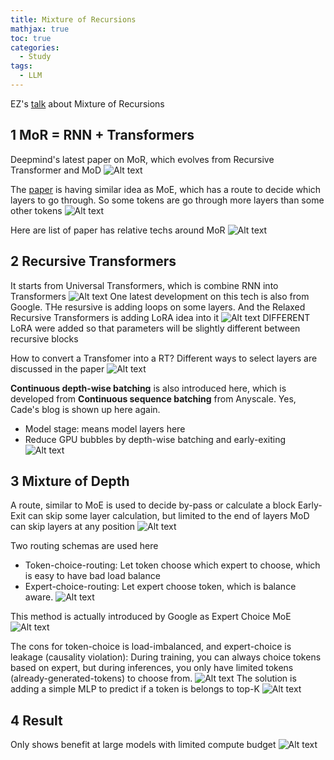 ```yaml
---
title: Mixture of Recursions
mathjax: true
toc: true
categories:
  - Study
tags:
  - LLM
---
```


EZ's [talk](https://www.youtube.com/watch?v=e98C6jxVdC4) about Mixture of Recursions

## 1 MoR = RNN + Transformers
Deepmind's latest paper on MoR, which evolves from Recursive Transformer and MoD
![Alt text](/code23/assets/images/2025/25-08-03-MoR_files/mor.png)

The [paper](https://arxiv.org/pdf/2507.10524v1) is having similar idea as MoE, which has a route to decide which layers to go through. So some tokens are go through more layers than some other tokens
![Alt text](/code23/assets/images/2025/25-08-03-MoR_files/intro.png)

Here are list of paper has relative techs around MoR
![Alt text](/code23/assets/images/2025/25-08-03-MoR_files/paper.png)

## 2 Recursive Transformers
It starts from Universal Transformers, which is combine RNN into Transformers
![Alt text](/code23/assets/images/2025/25-08-03-MoR_files/ut.png)
One latest development on this tech is also from Google. THe resursive is adding loops on some layers.
And the Relaxed Recursive Transformers is adding LoRA idea into it
![Alt text](/code23/assets/images/2025/25-08-03-MoR_files/rrt.png)
DIFFERENT LoRA were added so that parameters will be slightly different between recursive blocks

How to convert a Transfomer into a RT? Different ways to select layers are discussed in the paper
![Alt text](/code23/assets/images/2025/25-08-03-MoR_files/svd.png)

**Continuous depth-wise batching** is also introduced here, which is developed from **Continuous sequence batching** from Anyscale. Yes, Cade's blog is shown up here again.
- Model stage: means model layers here
- Reduce GPU bubbles by depth-wise batching and early-exiting
![Alt text](/code23/assets/images/2025/25-08-03-MoR_files/cdb.png)

## 3 Mixture of Depth
A route, similar to MoE is used to decide by-pass or calculate a block
Early-Exit can skip some layer calculation, but limited to the end of layers
MoD can skip layers at any position
![Alt text](/code23/assets/images/2025/25-08-03-MoR_files/mod.png)

Two routing schemas are used here
- Token-choice-routing: Let token choose which expert to choose, which is easy to have bad load balance
- Expert-choice-routing: Let expert choose token, which is balance aware.
![Alt text](/code23/assets/images/2025/25-08-03-MoR_files/rs.png)

This method is actually introduced by Google as Expert Choice MoE
![Alt text](/code23/assets/images/2025/25-08-03-MoR_files/ec.png) 

The cons for token-choice is load-imbalanced, and expert-choice is leakage (causality violation):
During training, you can always choice tokens based on expert, but during inferences, you only have limited tokens (already-generated-tokens) to choose from. 
![Alt text](/code23/assets/images/2025/25-08-03-MoR_files/cons.png) 
The solution is adding a simple MLP to predict if a token is belongs to top-K 
![Alt text](/code23/assets/images/2025/25-08-03-MoR_files/mlp.png) 

## 4 Result
Only shows benefit at large models with limited compute budget
![Alt text](/code23/assets/images/2025/25-08-03-MoR_files/result.png) 
